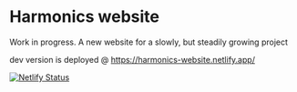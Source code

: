 # Harmonics website

Work in progress. A new website for a slowly, but steadily growing project

dev version is deployed @ https://harmonics-website.netlify.app/

[![Netlify Status](https://api.netlify.com/api/v1/badges/974a1728-79bf-443a-b200-86be540e72c8/deploy-status)](https://app.netlify.com/sites/harmonics-website/deploys)
